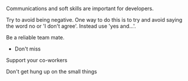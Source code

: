

Communications and soft skills are important for developers.

Try to avoid being negative.  One way to do this is to try and avoid saying the word no or 'I don't agree'.   Instead use 'yes and...'.  

Be a reliable team mate.
- Don't miss 

Support your co-workers

Don't get hung up on the small things